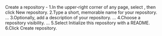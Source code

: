 Create a repository -
1.In the upper-right corner of any page, select , then click New repository.
2.Type a short, memorable name for your repository. ...
3.Optionally, add a description of your repository. ...
4.Choose a repository visibility. ...
5.Select Initialize this repository with a README.
6.Click Create repository.
